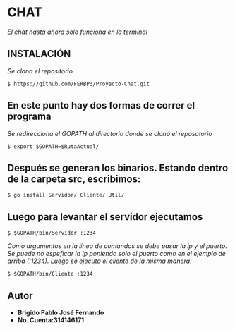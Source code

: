 # CHAT
_El chat hasta ahora solo funciona en la terminal_
## INSTALACIÓN
_Se clona el repositorio_
```
$ https://github.com/FERBP3/Proyecto-Chat.git
```
## En este punto hay dos formas de correr el programa
_Se redirecciona el GOPATH al directorio donde se clonó el reposotorio_
```
$ export $GOPATH=$RutaActual/
```
## Después se generan los binarios. Estando dentro de la carpeta src, escribimos:
```
$ go install Servidor/ Cliente/ Util/
```
## Luego para levantar el servidor ejecutamos
```
$ $GOPATH/bin/Servidor :1234
```
_Como argumentos en la línea de comandos se debe pasar la ip y el puerto._
_Se puede no espeficar la ip poniendo solo el puerto como en el ejemplo de arriba (:1234)._
_Luego se ejecuta el cliente de la misma manera:_
```
$ $GOPATH/bin/Cliente :1234
```
## Autor
* **Brigido Pablo José Fernando**
* **No. Cuenta:314146171**
